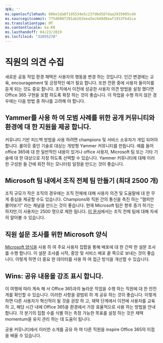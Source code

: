 ```yaml
---
제목: ''
ms.openlocfilehash: 606e1da0f195534e5c23fd6d587daa2935005cd4
ms.sourcegitcommit: 775d6807291ab263eea5ec649d9aaf1933fb41ca
ms.translationtype: MT
ms.contentlocale: ko-KR
ms.lasthandoff: 04/23/2019
ms.locfileid: "32055278"
---
```

# <a name="collect-feedback-from-your-employees"></a>직원의 의견 수집

새로운 공동 작업 환경 채택은 사용자의 행동을 변경 하는 것입니다. 인간 변경에는 교육, encouragement 및 긍정적인 예가 필요 합니다. 또한 전환 중에 사용자 들이이를 듣게 되는 것도 중요 합니다. 조직에서 이전에 성공한 사용자 의견 방법을 설정 했다면 Office 365 구현을 포함 하도록 확장 하는 것이 좋습니다. 이 작업을 수행 하지 않은 경우에는 다음 방법 중 하나를 고려해 야 합니다.

## <a name="use-yammer-to-provide-an-open-community-for-best-practices-and-support-for-the-experience"></a>Yammer를 사용 하 여 모범 사례를 위한 공개 커뮤니티와 환경에 대 한 지원을 제공 합니다.
커뮤니티 기반 피드백 방법을 사용 하려면 champions 및 서비스 소유자가 개입 되어야 합니다. 롤아웃 중인 기술로 대상는 개방형 Yammer 커뮤니티를 만듭니다.  예를 들어 office 365에 대 한 일반적인 내용이 있거나 office 사용자, Microsoft 팀 또는 기타 기술에 대 한 대상으로 지정 하도록 선택할 수 있습니다.  Yammer 커뮤니티에 대해 이러한 구성원 들 간에 회전 하는 모니터링 일정을 만드는 것이 좋습니다. 

## <a name="creating-an-org-wide-team-within-microsoft-teams-up-to-2500"></a>Microsoft 팀 내에서 조직 전체 팀 만들기 (최대 2500 개)
조직 규모가 작은 조직의 경우에는 조직 전체에 대해 사용자 의견 및 도움말에 대 한 무게 중심을 제공할 수도 있습니다.  Champions와 직원 간의 통신을 촉진 하는 "챔피언 물어보기" 라는 채널을 만드는 것이 좋습니다.  현재 Microsoft 팀은 향후 증가 하기는 하지만,이 사용자는 2500 명으로 제한 됩니다. [이 문서](https://docs.microsoft.com/en-us/microsoftteams/create-an-org-wide-team)에서는 조직 전체 팀에 대해 자세히 알아볼 수 있습니다. 

## <a name="microsoft-forms-for-employee-surveys"></a>직원 설문 조사를 위한 Microsoft 양식

[Microsoft 양식을](https://support.office.com/en-us/forms) 사용 하 여 주요 사용자 집합을 통해 배포에 대 한 간략 한 설문 조사를 수행 합니다.  이 설문 조사를 시작, 중앙 및 서비스 배포 끝 쪽으로 보내는 것이 좋습니다.  이렇게 하면 더 중요 한 데이터를 사용 하 여 접근 방식을 개선할 수 있습니다.  

## <a name="highlight-the-wins-share-showcases"></a>Wins: 공유 내용을 강조 표시 합니다.
이 여행에 따라 계속 해 서 Office 365과의 놀라운 작업을 수행 하는 직원에 대 한 안전 게를 확인할 수 있습니다. 이러한 사항을 광범위 하 게 공유 하는 것이 좋습니다. 이렇게 하면 다른 사용자가 혁신적이 될 것을 권장 하 고, 채택 단계에서 이전에 사용자를 교육 하 고, 해당 시간 내에 Office 365을 환경에서 가장 효율적으로 사용 하는 방법을 안내 합니다. 각 분기의 집합 수를 식별 하는 측정 가능한 목표를 설정 하는 것은 채택 momentum을 유지 관리 하는 데 도움이 됩니다.

공용 커뮤니티에서 이러한 소개를 공유 하 여 다른 직원을 inspire Office 365의 이점을 배울 수 있습니다.  